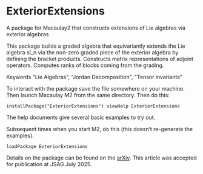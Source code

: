 # ExteriorExtensions
A package for Macaulay2 that constructs extensions of Lie algebras via exterior algebras

This package builds a graded algebra that equivariantly extends the Lie
    algebra sl_n via the non-zero graded piece of the exterior algebra by
    defining the bracket products. Constructs matrix representations of
    adjoint operators. Computes ranks of blocks coming from the grading.
    
Keywords "Lie Algebras", "Jordan Decomposition", "Tensor invariants"
    
To interact with the package save the file somewhere on your machine. 
Then launch Macaulay M2 from the same directory. 
Then do this:
 
`installPackage("ExteriorExtensions")
viewHelp ExteriorExtensions` 

The help documents give several basic examples to try out.

Subsequent times when you start M2, do this (this doesn’t re-generate the examples).

`loadPackage ExteriorExtensions`

Details on the package can be found on the [arXiv](https://arxiv.org/abs/2312.11368).
This article was accepted for publication at JSAG July 2025.

